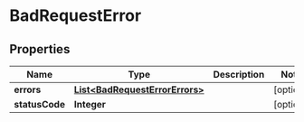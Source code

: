 

# BadRequestError


## Properties

Name | Type | Description | Notes
------------ | ------------- | ------------- | -------------
**errors** | [**List&lt;BadRequestErrorErrors&gt;**](BadRequestErrorErrors.md) |  |  [optional]
**statusCode** | **Integer** |  |  [optional]




